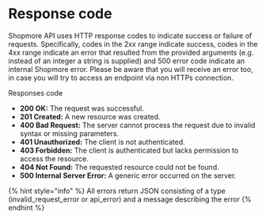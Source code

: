 # Response code

Shopmore API uses HTTP response codes to indicate success or failure of requests. Specifically, codes in the 2xx range indicate success, codes in the 4xx range indicate an error that resulted from the provided arguments (e.g. instead of an integer a string is supplied) and 500 error code indicate an internal Shopmore error. Please be aware that you will receive an error too, in case you will try to access an endpoint via non HTTPs connection.

Responses code

* **200 OK:** The request was successful.
* **201 Created:** A new resource was created.
* **400 Bad Request:** The server cannot process the request due to invalid syntax or missing parameters.
* **401 Unauthorized:** The client is not authenticated.
* **403 Forbidden:** The client is authenticated but lacks permission to access the resource.
* **404 Not Found:** The requested resource could not be found.
* **500 Internal Server Error:** A generic error occurred on the server.

{% hint style="info" %}
All errors return JSON consisting of a type (invalid\_request\_error or api\_error) and a message describing the error
{% endhint %}








